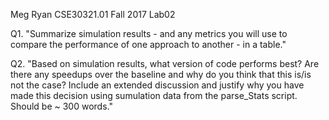 Meg Ryan
CSE30321.01
Fall 2017
Lab02

Q1. "Summarize simulation results - and any metrics you will use to compare the performance of one approach to another - in a table."

Q2. "Based on simulation results, what version of code performs best? Are there any speedups over the baseline and why do you think that this is/is not the case? 
Include an extended discussion and justify why you have made this decision using sumulation data from the parse_Stats script. Should be ~ 300 
words."


